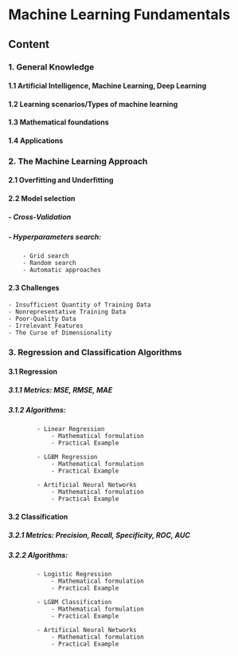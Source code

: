 # Machine Learning Fundamentals
## Content
### 1.  General Knowledge
#### 1.1 Artificial Intelligence, Machine Learning, Deep Learning
#### 1.2 Learning scenarios/Types of machine learning
#### 1.3 Mathematical foundations
#### 1.4 Applications        
### 2. The Machine Learning Approach
#### 2.1 Overfitting and Underfitting
#### 2.2 Model selection
##### - Cross-Validation
##### - Hyperparameters search:
        - Grid search
        - Random search
        - Automatic approaches
#### 2.3 Challenges
    - Insufficient Quantity of Training Data
    - Nonrepresentative Training Data
    - Poor-Quality Data
    - Irrelevant Features
    - The Curse of Dimensionality
### 3. Regression and Classification Algorithms
#### 3.1 Regression
##### 3.1.1 Metrics: MSE, RMSE, MAE
##### 3.1.2 Algorithms:
            - Linear Regression
                - Mathematical formulation
                - Practical Example

            - LGBM Regression
                - Mathematical formulation
                - Practical Example

            - Artificial Neural Networks
                - Mathematical formulation
                - Practical Example    

#### 3.2 Classification
##### 3.2.1 Metrics: Precision, Recall, Specificity, ROC, AUC
##### 3.2.2 Algorithms:
            - Logistic Regression
                - Mathematical formulation
                - Practical Example

            - LGBM Classification
                - Mathematical formulation
                - Practical Example

            - Artificial Neural Networks
                - Mathematical formulation
                - Practical Example                